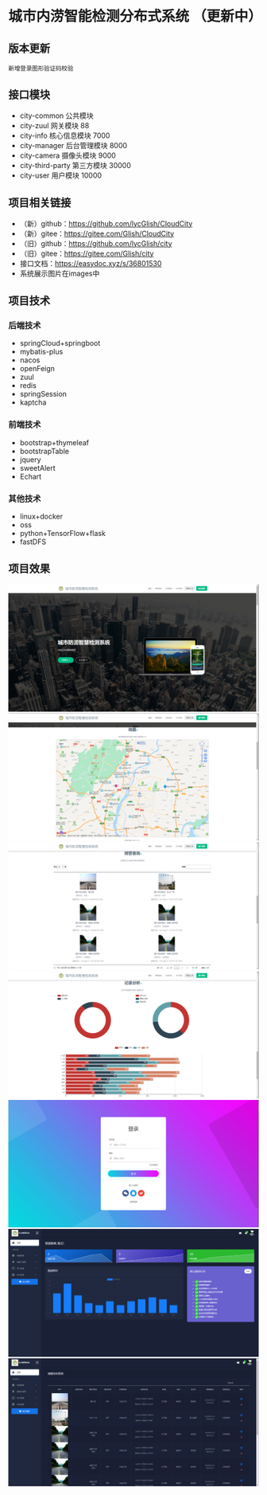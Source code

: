 # 城市内涝智能检测分布式系统 （更新中）  

## 版本更新  

    新增登录图形验证码校验  

## 接口模块  

 * city-common          公共模块        
 * city-zuul            网关模块               88  
 * city-info            核心信息模块          7000  
 * city-manager         后台管理模块          8000  
 * city-camera          摄像头模块            9000  
 * city-third-party     第三方模块           30000  
 * city-user            用户模块             10000

## 项目相关链接  

 * （新）github：https://github.com/lycGlish/CloudCity  
 * （新）gitee：https://gitee.com/Glish/CloudCity  
 * （旧）github：https://github.com/lycGlish/city  
 * （旧）gitee：https://gitee.com/Glish/city  
 * 接口文档：https://easydoc.xyz/s/36801530  
 * 系统展示图片在images中  

## 项目技术

### 后端技术  

 *  springCloud+springboot  
 *  mybatis-plus  
 *  nacos  
 *  openFeign  
 *  zuul  
 *  redis  
 *  springSession  
 *  kaptcha  
 
### 前端技术  

 *  bootstrap+thymeleaf  
 *  bootstrapTable  
 *  jquery  
 *  sweetAlert  
 *  Echart  

### 其他技术  

 *  linux+docker  
 *  oss  
 *  python+TensorFlow+flask  
 *  fastDFS  
 
## 项目效果  

![image](https://github.com/lycGlish/CloudCity/blob/master/images/infoIndex-1.png)
![image](https://github.com/lycGlish/CloudCity/blob/master/images/infoMap.png)
![image](https://github.com/lycGlish/CloudCity/blob/master/images/infoMessage.png)
![image](https://github.com/lycGlish/CloudCity/blob/master/images/infoAnalysis.png)
![image](https://github.com/lycGlish/CloudCity/blob/master/images/login.png)
![image](https://github.com/lycGlish/CloudCity/blob/master/images/backgroundIndex.png)
![image](https://github.com/lycGlish/CloudCity/blob/master/images/backgroundInfo.png)